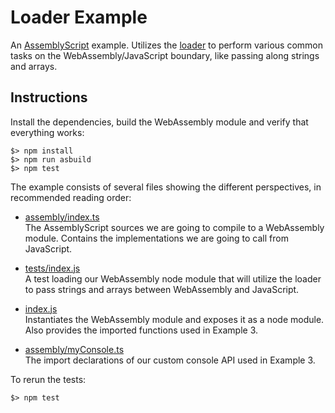Loader Example
==============

An [AssemblyScript](http://assemblyscript.org) example. Utilizes the [loader](https://docs.assemblyscript.org/basics/loader) to perform various common tasks on the WebAssembly/JavaScript boundary, like passing along strings and arrays.

Instructions
------------

Install the dependencies, build the WebAssembly module and verify that everything works:

```
$> npm install
$> npm run asbuild
$> npm test
```

The example consists of several files showing the different perspectives, in recommended reading order:

* [assembly/index.ts](./assembly/index.ts)<br />
  The AssemblyScript sources we are going to compile to a WebAssembly module.
  Contains the implementations we are going to call from JavaScript.

* [tests/index.js](./tests/index.js)<br />
  A test loading our WebAssembly node module that will utilize the loader to
  pass strings and arrays between WebAssembly and JavaScript.

* [index.js](./index.js)<br />
  Instantiates the WebAssembly module and exposes it as a node module. Also
  provides the imported functions used in Example 3.

* [assembly/myConsole.ts](./assembly/myConsole.ts)<br />
  The import declarations of our custom console API used in Example 3.

To rerun the tests:

```
$> npm test
```
